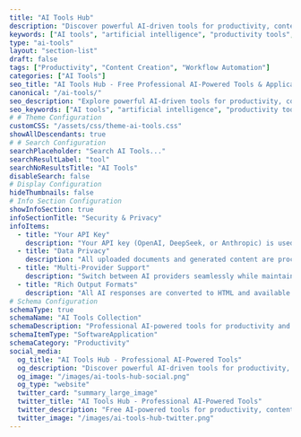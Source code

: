 ```yaml
---
title: "AI Tools Hub"
description: "Discover powerful AI-driven tools for productivity, content creation, resumes, and professional dev. Free online AI tools to enhance workflow."
keywords: ["AI tools", "artificial intelligence", "productivity tools", "AI-powered applications", "resume builder", "content generator", "document summarizer", "free AI tools", "professional tools", "workflow automation"]
type: "ai-tools"
layout: "section-list"
draft: false
tags: ["Productivity", "Content Creation", "Workflow Automation"]
categories: ["AI Tools"]
seo_title: "AI Tools Hub - Free Professional AI-Powered Tools & Applications"
canonical: "/ai-tools/"
seo_description: "Explore powerful AI-driven tools for productivity, content creation, resume building, and professional development. Free online AI tools to enhance your workflow."
seo_keywords: ["AI tools", "artificial intelligence", "productivity tools", "AI-powered applications", "resume builder", "content generator", "document summarizer", "free AI tools", "professional tools", "workflow automation"]
# # Theme Configuration
customCSS: "/assets/css/theme-ai-tools.css"
showAllDescendants: true
# # Search Configuration
searchPlaceholder: "Search AI Tools..."
searchResultLabel: "tool"
searchNoResultsTitle: "AI Tools"
disableSearch: false
# Display Configuration
hideThumbnails: false
# Info Section Configuration
showInfoSection: true
infoSectionTitle: "Security & Privacy"
infoItems:
  - title: "Your API Key"
    description: "Your API key (OpenAI, DeepSeek, or Anthropic) is used only for the current session and is never stored."
  - title: "Data Privacy"
    description: "All uploaded documents and generated content are processed securely and not retained after your session."
  - title: "Multi-Provider Support"
    description: "Switch between AI providers seamlessly while maintaining the same security standards across all services."
  - title: "Rich Output Formats"
    description: "All AI responses are converted to HTML and available for download in Markdown, HTML, and MD formats."
# Schema Configuration
schemaType: true
schemaName: "AI Tools Collection"
schemaDescription: "Professional AI-powered tools for productivity and workflow enhancement"
schemaItemType: "SoftwareApplication"
schemaCategory: "Productivity"
social_media:
  og_title: "AI Tools Hub - Professional AI-Powered Tools"
  og_description: "Discover powerful AI-driven tools for productivity, content creation, resume building, and professional development. Free online AI tools to enhance your workflow."
  og_image: "/images/ai-tools-hub-social.png"
  og_type: "website"
  twitter_card: "summary_large_image"
  twitter_title: "AI Tools Hub - Professional AI-Powered Tools"
  twitter_description: "Free AI-powered tools for productivity, content creation, and professional development. Enhance your workflow with our AI applications."
  twitter_image: "/images/ai-tools-hub-twitter.png"
---
```

